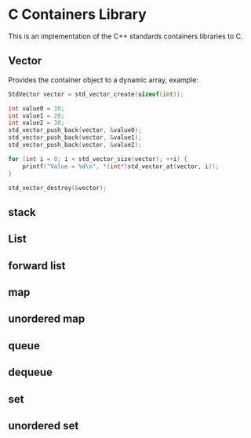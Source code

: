 # C Containers Library

This is an implementation of the C++ standards containers libraries to C.

## Vector

Provides the container object to a dynamic array, example:

```C
StdVector vector = std_vector_create(sizeof(int));

int value0 = 10;
int value1 = 20;
int value2 = 30;
std_vector_push_back(vector, &value0);
std_vector_push_back(vector, &value1);
std_vector_push_back(vector, &value2);

for (int i = 0; i < std_vector_size(vector); ++i) {
    printf("Value = %d\n", *(int*)std_vector_at(vector, i));
}

std_vector_destroy(&vector);
```

## stack

## List

## forward list

## map

## unordered map

## queue

## dequeue

## set

## unordered set
